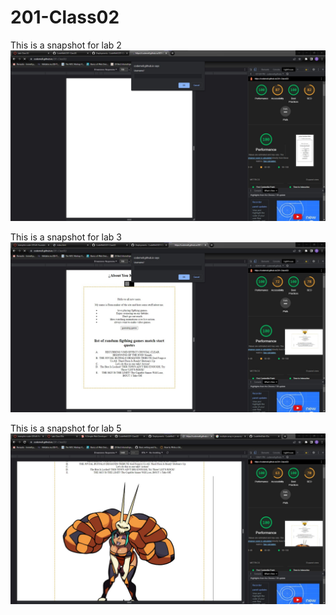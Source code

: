 # 201-Class02
This is a snapshot for lab 2
![snapshot](https://github.com/CodeMell/201-Class02/blob/main/Screenshot%202023-02-21%20161244.jpg)

This is a snapshot for lab 3
![snapshot](https://github.com/CodeMell/201-Class02/blob/main/Screenshot%202023-02-23%20085442.jpg)

This is a snapshot for lab 5
![snapshot](https://github.com/CodeMell/201-Class02/blob/main/Screenshot%202023-02-27%20140450.jpg)
